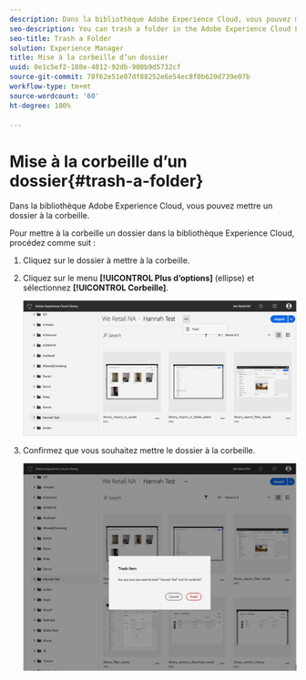 ```yaml
---
description: Dans la bibliothèque Adobe Experience Cloud, vous pouvez mettre un dossier à la corbeille.
seo-description: You can trash a folder in the Adobe Experience Cloud Library.
seo-title: Trash a Folder
solution: Experience Manager
title: Mise à la corbeille d’un dossier
uuid: 0e1c5ef2-188e-4012-92db-900b9d5732cf
source-git-commit: 78f62e51e07df88252e6e54ec8f0b620d739e07b
workflow-type: tm+mt
source-wordcount: '60'
ht-degree: 100%

---
```



# Mise à la corbeille d’un dossier{#trash-a-folder}

Dans la bibliothèque Adobe Experience Cloud, vous pouvez mettre un dossier à la corbeille.

Pour mettre à la corbeille un dossier dans la bibliothèque Experience Cloud, procédez comme suit :

1. Cliquez sur le dossier à mettre à la corbeille.
1. Cliquez sur le menu **[!UICONTROL Plus d’options]** (ellipse) et sélectionnez **[!UICONTROL Corbeille]**.

   ![](assets/library_folder_trash.png)

1. Confirmez que vous souhaitez mettre le dossier à la corbeille.

   ![](assets/library_folder_trash_confirm.png)

